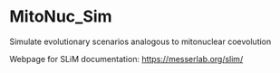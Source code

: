 # MitoNuc_Sim
Simulate evolutionary scenarios analogous to mitonuclear coevolution

Webpage for SLiM documentation: https://messerlab.org/slim/

